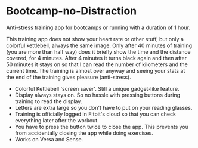 # Bootcamp-no-Distraction
Anti-stress training app for bootcamps or running with a duration of 1 hour.

This training app does not show your heart rate or other stuff, but only a colorful kettlebell, always the same image. Only after 40 minutes of training (you are more than half way) does it briefly show the time and the distance covered, for 4 minutes.
After 4 minutes it turns black again and then after 50 minutes it stays on so that I can read the number of kilometers and the current time. The training is almost over anyway and seeing your stats at the end of the training gives pleasure (anti-stress).

- Colorful Kettlebell 'screen saver'. Still a unique gadget-like feature.
- Display always stays on. So no hassle with pressing buttons during training to read the display.
- Letters are extra large so you don't have to put on your reading glasses.
- Training is officially logged in Fitbit's cloud so that you can check everything later after the workout.
- You have to press the button twice to close the app. This prevents you from accidentally closing the app while doing exercises.
- Works on Versa and Sense.
